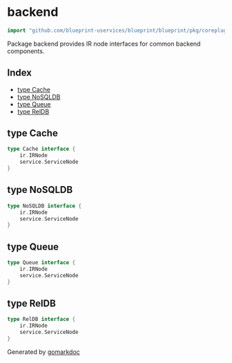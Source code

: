 <!-- Code generated by gomarkdoc. DO NOT EDIT -->

# backend

```go
import "github.com/blueprint-uservices/blueprint/blueprint/pkg/coreplugins/backend"
```

Package backend provides IR node interfaces for common backend components.

## Index

- [type Cache](<#Cache>)
- [type NoSQLDB](<#NoSQLDB>)
- [type Queue](<#Queue>)
- [type RelDB](<#RelDB>)


<a name="Cache"></a>
## type Cache



```go
type Cache interface {
    ir.IRNode
    service.ServiceNode
}
```

<a name="NoSQLDB"></a>
## type NoSQLDB



```go
type NoSQLDB interface {
    ir.IRNode
    service.ServiceNode
}
```

<a name="Queue"></a>
## type Queue



```go
type Queue interface {
    ir.IRNode
    service.ServiceNode
}
```

<a name="RelDB"></a>
## type RelDB



```go
type RelDB interface {
    ir.IRNode
    service.ServiceNode
}
```

Generated by [gomarkdoc](<https://github.com/princjef/gomarkdoc>)
